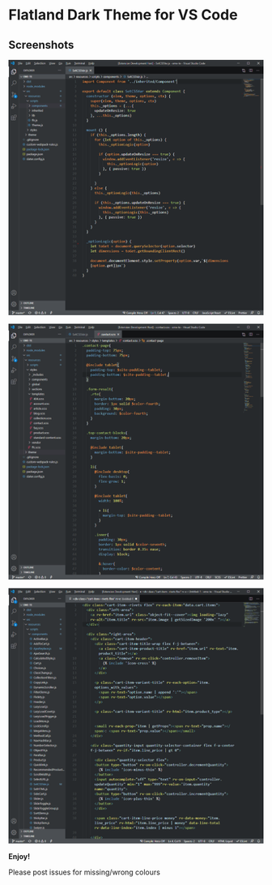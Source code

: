 # Flatland Dark Theme for VS Code

## Screenshots
![JS](/screenshots/image-1.png?raw=true "JS")

![CSS](/screenshots/image-2.png?raw=true "CSS")

![HTML](/screenshots/image-3.png?raw=true "HTML")


**Enjoy!**

Please post issues for missing/wrong colours
